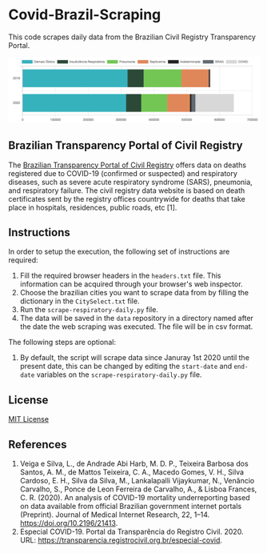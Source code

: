 # Covid-Brazil-Scraping
This code scrapes daily data from the Brazilian Civil Registry Transparency Portal.

<img src="images/sample-plot-ptrc.png" title="Github Logo">



## Brazilian Transparency Portal of Civil Registry

 The [Brazilian Transparency Portal of Civil Registry](https://transparencia.registrocivil.org.br/especial-covid) offers data on deaths registered due to COVID-19 (confirmed or suspected) and respiratory diseases, such as severe acute respiratory syndrome (SARS), pneumonia, and respiratory failure. The civil registry data website is based on death certificates sent by the registry offices countrywide for deaths that take place in hospitals, residences, public roads, etc [1].



## Instructions

In order to setup the execution, the following set of instructions are required:

1. Fill the required browser headers in the `headers.txt` file. This information can be acquired through your browser's web inspector.
2. Choose the brazilian cities you want to scrape data from by filling the dictionary in the `CitySelect.txt` file.
3. Run the `scrape-respiratory-daily.py` file.
4. The data will be saved in the `data` repository in a directory named after the date the web scraping was executed. The file will be in csv format.



The following steps are optional:

1. By default, the script will scrape data since Januray 1st 2020 until the present date, this can be changed by editing the `start-date` and `end-date` variables on the `scrape-respiratory-daily.py` file.



## License

[MIT License](https://github.com/andrematte/scraping-covid19-brazil/blob/master/LICENSE)



## References
1. Veiga e Silva, L., de Andrade Abi Harb, M. D. P., Teixeira Barbosa dos Santos, A. M., de Mattos Teixeira, C. A., Macedo Gomes, V. H., Silva Cardoso, E. H., Silva da Silva, M., Lankalapalli Vijaykumar, N., Venâncio Carvalho, S., Ponce de Leon Ferreira de Carvalho, A., & Lisboa Frances, C. R. (2020). An analysis of COVID-19 mortality underreporting based on data available from official Brazilian government internet portals (Preprint). Journal of Medical Internet Research, 22, 1–14. https://doi.org/10.2196/21413.
2. Especial COVID-19. Portal da Transparência do Registro Civil. 2020. URL: https://transparencia.registrocivil.org.br/especial-covid. 





